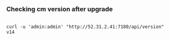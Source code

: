 ### Checking cm version after upgrade
<pre><code>
curl -u 'admin:admin' "http://52.31.2.41:7180/api/version"
v14
</code></pre>
